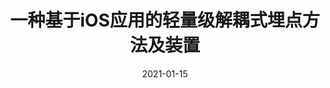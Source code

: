 ---
title: 一种基于iOS应用的轻量级解耦式埋点方法及装置

event: Wowchemy Conference
event_url: https://example.org

location: China

summary: ""
abstract: ""

# Talk start and end times.
#   End time can optionally be hidden by prefixing the line with `#`.
date: "2021-01-15"
date_end: "2021-01-15"
all_day: true

# Schedule page publish date (NOT talk date).
publishDate: "2017-01-01T00:00:00Z"

authors: [金小俊, 赵化, 李卫丽]
tags: []

# Is this a featured talk? (true/false)
featured: false

links:
- name: 公布
url_code: ""
url_pdf: ""
url_slides: ""
url_video: ""

# Markdown Slides (optional).
#   Associate this talk with Markdown slides.
#   Simply enter your slide deck's filename without extension.
#   E.g. `slides = "example-slides"` references `content/slides/example-slides.md`.
#   Otherwise, set `slides = ""`.

# Projects (optional).
#   Associate this post with one or more of your projects.
#   Simply enter your project's folder or file name without extension.
#   E.g. `projects = ["internal-project"]` references `content/project/deep-learning/index.md`.
#   Otherwise, set `projects = []`.
---